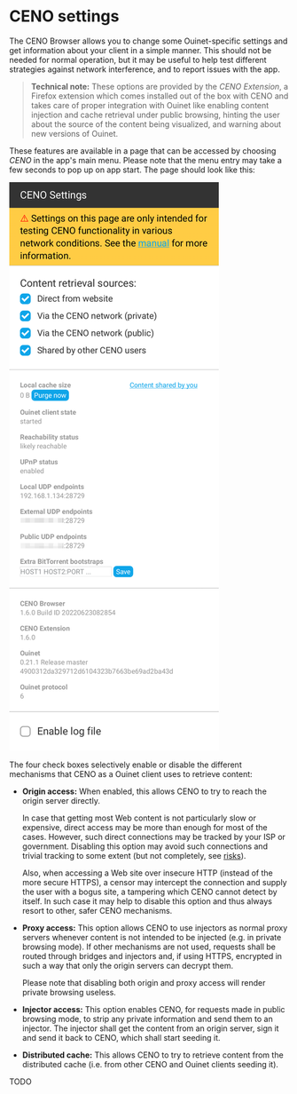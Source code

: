 # CENO settings

The CENO Browser allows you to change some Ouinet-specific settings and get information about your client in a simple manner.  This should not be needed for normal operation, but it may be useful to help test different strategies against network interference, and to report issues with the app.

> **Technical note:** These options are provided by the *CENO Extension*, a Firefox extension which comes installed out of the box with CENO and takes care of proper integration with Ouinet like enabling content injection and cache retrieval under public browsing, hinting the user about the source of the content being visualized, and warning about new versions of Ouinet.

These features are available in a page that can be accessed by choosing *CENO* in the app's main menu.  Please note that the menu entry may take a few seconds to pop up on app start.  The page should look like this:

![Figure: The CENO Settings page](images/settings.png)

The four check boxes selectively enable or disable the different mechanisms that CENO as a Ouinet client uses to retrieve content:

  - **Origin access:** When enabled, this allows CENO to try to reach the origin server directly.

    In case that getting most Web content is not particularly slow or expensive, direct access may be more than enough for most of the cases.  However, such direct connections may be tracked by your ISP or government.  Disabling this option may avoid such connections and trivial tracking to some extent (but not completely, see [risks](../concepts/risks.md)).

    Also, when accessing a Web site over insecure HTTP (instead of the more secure HTTPS), a censor may intercept the connection and supply the user with a bogus site, a tampering which CENO cannot detect by itself.  In such case it may help to disable this option and thus always resort to other, safer CENO mechanisms.

  - **Proxy access:** This option allows CENO to use injectors as normal proxy servers whenever content is not intended to be injected (e.g. in private browsing mode).  If other mechanisms are not used, requests shall be routed through bridges and injectors and, if using HTTPS, encrypted in such a way that only the origin servers can decrypt them.

    Please note that disabling both origin and proxy access will render private browsing useless.

  - **Injector access:** This option enables CENO, for requests made in public browsing mode, to strip any private information and send them to an injector.  The injector shall get the content from an origin server, sign it and send it back to CENO, which shall start seeding it.

  - **Distributed cache:** This allows CENO to try to retrieve content from the distributed cache (i.e. from other CENO and Ouinet clients seeding it).

TODO
